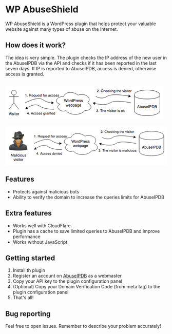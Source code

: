 # WP AbuseShield
WP AbuseShield is a WordPress plugin that helps protect your valuable website against many types of abuse on the Internet.

## How does it work?
The idea is very simple. The plugin checks the IP address of the new user in the AbuseIPDB via the API and checks if it has been reported in the last seven days. If IP is reported to AbuseIPDB, access is denied, otherwise access is granted.

![Regular visitor](HowDoesItWork_good.png)
---
![Malicious visitor](HowDoesItWork_bad.png)

## Features
* Protects against malicious bots
* Ability to verify the domain to increase the queries limits for AbuseIPDB

## Extra features
* Works well with CloudFlare
* Plugin has a cache to save limited queries to AbuseIPDB and improve performance
* Works without JavaScript

## Getting started
1. Install th plugin
2. Register an account on [AbuseIPDB](https://www.abuseipdb.com/) as a webmaster
3. Copy your API key to the plugin configuration panel
4. (Optional) Copy your Domain Verification Code (from meta tag) to the plugin configuration panel
5. That's all!

## Bug reporting
Feel free to open issues. Remember to describe your problem accurately!